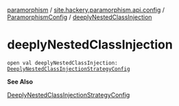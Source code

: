 [paramorphism](../../index.md) / [site.hackery.paramorphism.api.config](../index.md) / [ParamorphismConfig](index.md) / [deeplyNestedClassInjection](./deeply-nested-class-injection.md)

# deeplyNestedClassInjection

`open val deeplyNestedClassInjection: `[`DeeplyNestedClassInjectionStrategyConfig`](../../site.hackery.paramorphism.api.config.strategies.corruption/-deeply-nested-class-injection-strategy-config/index.md)

**See Also**

[DeeplyNestedClassInjectionStrategyConfig](../../site.hackery.paramorphism.api.config.strategies.corruption/-deeply-nested-class-injection-strategy-config/index.md)

